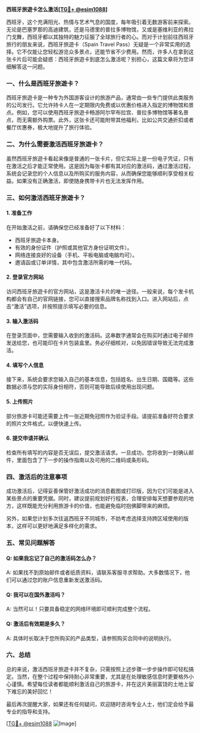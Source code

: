**西班牙旅遊卡怎么激活[[TG💪+ @esim1088](https://t.me/s/esim1088)]**

西班牙，这个充满阳光、热情与艺术气息的国度，每年吸引着无数游客前来探索。无论是巴塞罗那的高迪建筑，还是马德里的普拉多博物馆，又或是塞维利亚的弗拉门戈舞，西班牙都以其独特的魅力征服了全球旅行者的心。而对于计划前往西班牙旅行的朋友来说，西班牙旅遊卡（Spain Travel Pass）无疑是一个非常实用的选择。它不仅能让您轻松游览众多景点，还能节省不少费用。然而，许多人在拿到这张卡片后可能会疑惑：西班牙旅遊卡到底怎么激活呢？别担心，这篇文章将为您详细解答这一问题。

### 一、什么是西班牙旅遊卡？

西班牙旅遊卡是一种专为外国游客设计的旅游产品，通常由一些专门提供此类服务的公司发行。它允许持卡人在一定期限内免费或以优惠价格进入指定的博物馆和景点。例如，您可以使用西班牙旅遊卡畅游阿尔罕布拉宫、普拉多博物馆等著名景点，而无需额外购票。此外，这张卡还可能附带其他福利，比如公共交通折扣或者餐厅优惠券，极大地提升了旅行体验。

### 二、为什么需要激活西班牙旅遊卡？

虽然西班牙旅遊卡看起来像是普通的一张卡片，但它实际上是一份电子凭证，只有在激活之后才能正常使用。这是因为每张卡都有其对应的激活码，通过激活过程，系统会记录您的个人信息以及所购买的服务内容，从而确保您能够顺利享受相关权益。如果没有正确激活，即使随身携带卡片也无法发挥作用。

### 三、如何激活西班牙旅遊卡？

#### 1. 准备工作

在开始激活之前，请确保您已经准备好了以下材料：
- 西班牙旅遊卡本身。
- 有效的身份证件（护照或其他官方身份证明文件）。
- 网络连接良好的设备（手机、平板电脑或电脑均可）。
- 邀请函或订单详情，其中包含激活所需的唯一代码。

#### 2. 登录官方网站

访问西班牙旅遊卡的官方网站，这是激活卡片的唯一途径。一般来说，每个发卡机构都会有自己的官网链接，您可以直接搜索品牌名称找到入口。进入网站后，点击“激活”选项，并按照提示填写必要的信息。

#### 3. 输入激活码

在登录页面中，您需要输入收到的激活码。这串数字通常会在购买时通过电子邮件发送给您，也可能印在卡片包装盒里。务必仔细核对，以免因错误导致无法完成激活。

#### 4. 填写个人信息

接下来，系统会要求您输入自己的基本信息，包括姓名、出生日期、国籍等。这些数据必须与您的实际身份相符，否则可能导致后续使用出现问题。

#### 5. 上传照片

部分旅游卡可能还需要上传一张近期免冠照作为验证手段。请提前准备好符合要求的照片文件格式，以便快速上传。

#### 6. 提交申请并确认

检查所有填写的内容是否无误后，提交激活请求。一旦成功，您将收到一封确认邮件，里面包含了下一步的操作指南以及可用的二维码或条形码。

### 四、激活后的注意事项

成功激活后，记得妥善保管好激活成功的消息截图或打印版，因为它们可能是进入某些景点的重要凭据。同时，建议提前规划好行程表，合理安排每天想要参观的地方，这样既能充分利用旅游卡的价值，也能避免临时抱佛脚带来的麻烦。

另外，如果您计划多次往返西班牙不同城市，不妨考虑选择支持跨区域使用的版本，这样可以更好地满足多样化的需求。

### 五、常见问题解答

#### Q: 如果我忘记了自己的激活码怎么办？
A: 如果找不到原始邮件或者纸质资料，请联系客服寻求帮助。大多数情况下，他们可以通过您的账户信息重新发送激活码。

#### Q: 我可以在国外激活吗？
A: 当然可以！只要具备稳定的网络环境即可顺利完成整个流程。

#### Q: 激活后有效期是多久？
A: 具体时长取决于您所购买的产品类型，请参照购买合同中的说明执行。

### 六、总结

总的来说，激活西班牙旅遊卡并不复杂，只需按照上述步骤一步步操作即可轻松搞定。当然，在整个过程中保持耐心非常重要，尤其是在处理敏感信息时更要格外小心谨慎。希望每位读者都能顺利激活自己的旅游卡，并在这片美丽富饶的土地上留下难忘的美好回忆！

最后再次提醒大家，如果还有任何疑问，欢迎随时咨询专业人士，他们定会给予最专业的指导和支持。

[[TG💪+ @esim1088](https://t.me/s/esim1088) ![Image](https://i.postimg.cc/4NQfJmqS/Snipaste-2025-05-13-00-14-12.png)]
